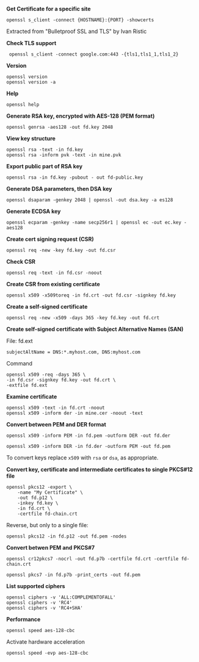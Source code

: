 **Get Certificate for a specific site**

	openssl s_client -connect {HOSTNAME}:{PORT} -showcerts

Extracted from "Bulletproof SSL and TLS" by Ivan Ristic

**Check TLS support**

	 openssl s_client -connect google.com:443 -{tls1,tls1_1,tls1_2}

**Version**

	openssl version
	openssl version -a
**Help**

	openssl help
**Generate RSA key, encrypted with AES-128 (PEM format)**

	openssl genrsa -aes128 -out fd.key 2048
**View key structure**

	openssl rsa -text -in fd.key
	openssl rsa -inform pvk -text -in mine.pvk

**Export public part of RSA key**

	openssl rsa -in fd.key -pubout - out fd-public.key
**Generate DSA parameters, then DSA key**

	openssl dsaparam -genkey 2048 | openssl -out dsa.key -a es128
**Generate ECDSA key**

	openssl ecparam -genkey -name secp256r1 | openssl ec -out ec.key -aes128
**Create cert signing request (CSR)**

	openssl req -new -key fd.key -out fd.csr
**Check CSR**

	openssl req -text -in fd.csr -noout
**Create CSR from existing certificate**

	openssl x509 -x509toreq -in fd.crt -out fd.csr -signkey fd.key
**Create a self-signed certificate**

	openssl req -new -x509 -days 365 -key fd.key -out fd.crt
**Create self-signed certificate with Subject Alternative Names (SAN)**

File: fd.ext

	subjectAltName = DNS:*.myhost.com, DNS:myhost.com

Command

	openssl x509 -req -days 365 \
	-in fd.csr -signkey fd.key -out fd.crt \
	-extfile fd.ext 
**Examine certificate**

	openssl x509 -text -in fd.crt -noout
	openssl x509 -inform der -in mine.cer -noout -text
	
**Convert between PEM and DER format**

	openssl x509 -inform PEM -in fd.pem -outform DER -out fd.der

	openssl x509 -inform DER -in fd.der -outform PEM -out fd.pem
To convert keys replace `x509` with `rsa` or `dsa`, as appropriate.

**Convert key, certificate and intermediate certificates to single PKCS#12 file**

	openssl pkcs12 -export \
		-name "My Certificate" \
		-out fd.p12 \
		-inkey fd.key \
		-in fd.crt \
		-certfile fd-chain.crt
Reverse, but only to a single file:

	openssl pkcs12 -in fd.p12 -out fd.pem -nodes
**Convert betwen PEM and PKCS#7**

	openssl cr12pkcs7 -nocrl -out fd.p7b -certfile fd.crt -certfile fd-chain.crt
	
	openssl pkcs7 -in fd.p7b -print_certs -out fd.pem
**List supported ciphers**

	openssl ciphers -v 'ALL:COMPLEMENTOFALL'
	openssl ciphers -v 'RC4'
	openssl ciphers -v 'RC4+SHA'
**Performance**

	openssl speed aes-128-cbc
Activate hardware acceleration

	openssl speed -evp aes-128-cbc
